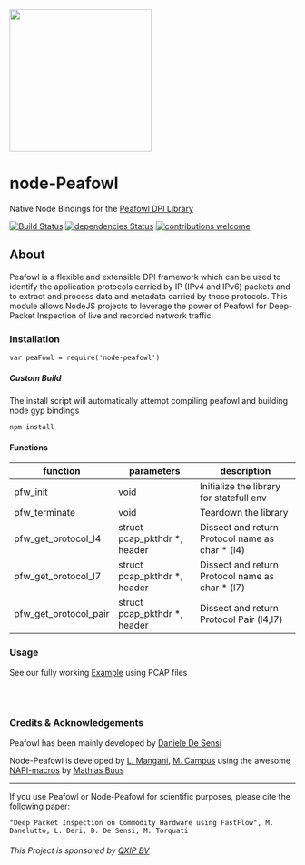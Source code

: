

<img src="https://i.imgur.com/jrQX0Of.gif" width=250> 

# node-Peafowl
Native Node Bindings for the [Peafowl DPI Library](https://github.com/DanieleDeSensi/Peafowl) 

[![Build Status](https://travis-ci.org/libpeafowl/node-peafowl.svg?branch=master)](https://travis-ci.org/libpeafowl/node-peafowl)
[![dependencies Status](https://david-dm.org/libpeafowl/node-peafowl/status.svg)](https://david-dm.org/libpeafowl/node-peafowl)
[![contributions welcome](https://img.shields.io/badge/contributions-welcome-brightgreen.svg?style=flat)](https://github.com/libpeafowl/node-peafowl/issues)

## About
Peafowl is a flexible and extensible DPI framework which can be used to identify the application protocols carried by IP (IPv4 and IPv6) packets and to extract and process data and metadata carried by those protocols. This module allows NodeJS projects to leverage the power of Peafowl for Deep-Packet Inspection of live and recorded network traffic.

### Installation
```
var peaFowl = require('node-peafowl')
```

##### Custom Build
The install script will automatically attempt compiling peafowl and building node gyp bindings
```
npm install
```

#### Functions
| function  | parameters  |  description | 
|---|---|---|
| pfw_init  | void  |  Initialize the library for statefull env |
|  pfw_terminate | void  | Teardown the library |
| pfw_get_protocol_l4  | struct pcap_pkthdr *, header  | Dissect and return Protocol name as char * (l4) |
| pfw_get_protocol_l7  | struct pcap_pkthdr *, header  | Dissect and return Protocol name as char * (l7) |
| pfw_get_protocol_pair  | struct pcap_pkthdr *, header  | Dissect and return Protocol Pair (l4,l7) |

### Usage
See our fully working [Example](https://github.com/lmangani/node-peafowl/tree/master/example) using PCAP files

<br/>
<br/>

### Credits & Acknowledgements

Peafowl has been mainly developed by [Daniele De Sensi](https://github.com/DanieleDeSensi)

Node-Peafowl is developed by [L. Mangani](https://github.com/lmangani), [M. Campus](https://github.com/kYroL01) using the awesome [NAPI-macros](https://github.com/mafintosh/napi-macros) by [Mathias Buus](https://github.com/mafintosh)


-------------

If you use Peafowl or Node-Peafowl for scientific purposes, please cite the following paper:

```"Deep Packet Inspection on Commodity Hardware using FastFlow", M. Danelutto, L. Deri, D. De Sensi, M. Torquati```

###### This Project is sponsored by [QXIP BV](http://qxip.net)

